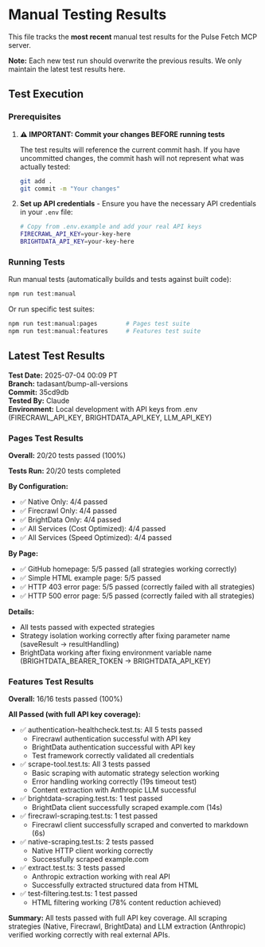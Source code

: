 # Manual Testing Results

This file tracks the **most recent** manual test results for the Pulse Fetch MCP server.

**Note:** Each new test run should overwrite the previous results. We only maintain the latest test results here.

## Test Execution

### Prerequisites

1. **⚠️ IMPORTANT: Commit your changes BEFORE running tests**

   The test results will reference the current commit hash. If you have uncommitted changes, the commit hash will not represent what was actually tested:

   ```bash
   git add .
   git commit -m "Your changes"
   ```

2. **Set up API credentials** - Ensure you have the necessary API credentials in your `.env` file:
   ```bash
   # Copy from .env.example and add your real API keys
   FIRECRAWL_API_KEY=your-key-here
   BRIGHTDATA_API_KEY=your-key-here
   ```

### Running Tests

Run manual tests (automatically builds and tests against built code):

```bash
npm run test:manual
```

Or run specific test suites:

```bash
npm run test:manual:pages        # Pages test suite
npm run test:manual:features     # Features test suite
```

## Latest Test Results

**Test Date:** 2025-07-04 00:09 PT  
**Branch:** tadasant/bump-all-versions  
**Commit:** 35cd9db  
**Tested By:** Claude  
**Environment:** Local development with API keys from .env (FIRECRAWL_API_KEY, BRIGHTDATA_API_KEY, LLM_API_KEY)

### Pages Test Results

**Overall:** 20/20 tests passed (100%)

**Tests Run:** 20/20 tests completed

**By Configuration:**

- ✅ Native Only: 4/4 passed
- ✅ Firecrawl Only: 4/4 passed
- ✅ BrightData Only: 4/4 passed
- ✅ All Services (Cost Optimized): 4/4 passed
- ✅ All Services (Speed Optimized): 4/4 passed

**By Page:**

- ✅ GitHub homepage: 5/5 passed (all strategies working correctly)
- ✅ Simple HTML example page: 5/5 passed
- ✅ HTTP 403 error page: 5/5 passed (correctly failed with all strategies)
- ✅ HTTP 500 error page: 5/5 passed (correctly failed with all strategies)

**Details:**

- All tests passed with expected strategies
- Strategy isolation working correctly after fixing parameter name (saveResult → resultHandling)
- BrightData working after fixing environment variable name (BRIGHTDATA_BEARER_TOKEN → BRIGHTDATA_API_KEY)

### Features Test Results

**Overall:** 16/16 tests passed (100%)

**All Passed (with full API key coverage):**

- ✅ authentication-healthcheck.test.ts: All 5 tests passed
  - Firecrawl authentication successful with API key
  - BrightData authentication successful with API key
  - Test framework correctly validated all credentials
- ✅ scrape-tool.test.ts: All 3 tests passed
  - Basic scraping with automatic strategy selection working
  - Error handling working correctly (19s timeout test)
  - Content extraction with Anthropic LLM successful
- ✅ brightdata-scraping.test.ts: 1 test passed
  - BrightData client successfully scraped example.com (14s)
- ✅ firecrawl-scraping.test.ts: 1 test passed
  - Firecrawl client successfully scraped and converted to markdown (6s)
- ✅ native-scraping.test.ts: 2 tests passed
  - Native HTTP client working correctly
  - Successfully scraped example.com
- ✅ extract.test.ts: 3 tests passed
  - Anthropic extraction working with real API
  - Successfully extracted structured data from HTML
- ✅ test-filtering.test.ts: 1 test passed
  - HTML filtering working (78% content reduction achieved)

**Summary:** All tests passed with full API key coverage. All scraping strategies (Native, Firecrawl, BrightData) and LLM extraction (Anthropic) verified working correctly with real external APIs.

